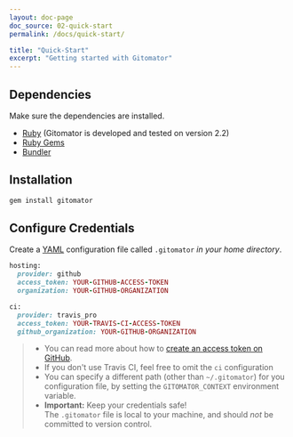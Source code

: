 ```yaml
---
layout: doc-page
doc_source: 02-quick-start
permalink: /docs/quick-start/

title: "Quick-Start"
excerpt: "Getting started with Gitomator"
---
```


## Dependencies

Make sure the dependencies are installed.

 * [Ruby](https://www.ruby-lang.org/en/downloads/) (Gitomator is developed and tested on version 2.2)
 * [Ruby Gems](https://rubygems.org/pages/download)
 * [Bundler](http://bundler.io/)

## Installation

```sh
gem install gitomator
```


## Configure Credentials

Create a [YAML](https://en.wikipedia.org/wiki/YAML) configuration file called `.gitomator` *in your home directory*.

```ruby
hosting:
  provider: github
  access_token: YOUR-GITHUB-ACCESS-TOKEN
  organization: YOUR-GITHUB-ORGANIZATION

ci:
  provider: travis_pro
  access_token: YOUR-TRAVIS-CI-ACCESS-TOKEN
  github_organization: YOUR-GITHUB-ORGANIZATION
```

 >  * You can read more about how to [create an access token on GitHub](https://github.com/blog/1509-personal-api-tokens).
 >  * If you don't use Travis CI, feel free to omit the `ci` configuration
 >  * You can specify a different path (other than `~/.gitomator`) for you configuration file, by setting the `GITOMATOR_CONTEXT` environment variable.
 >  * **Important:** Keep your credentials safe!      
      The `.gitomator` file is local to your machine, and should *not* be committed to version control.
